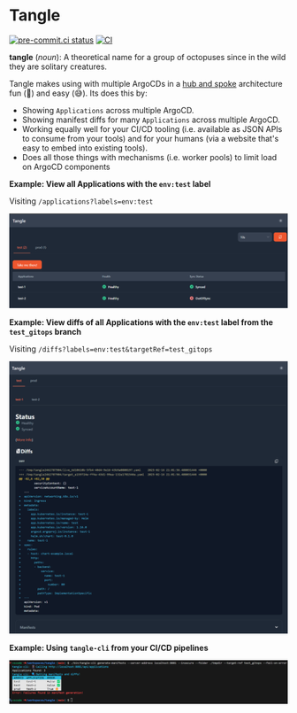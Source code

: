 # Tangle

[![pre-commit.ci status](https://results.pre-commit.ci/badge/github/ivanklee86/tangle/main.svg)](https://results.pre-commit.ci/latest/github/ivanklee86/tangle/main) [![CI](https://github.com/ivanklee86/tangle/actions/workflows/ci.yaml/badge.svg)](https://github.com/ivanklee86/tangle/actions/workflows/ci.yaml)

**tangle** (_noun_): A theoretical name for a group of octopuses since in the wild they are solitary creatures.

Tangle makes using with multiple ArgoCDs in a [hub and spoke](https://codefresh.io/learn/argo-cd/a-comprehensive-overview-of-argo-cd-architectures-2024/#post-24596-_1k4hvnsqwl60) architecture fun (🎉) and easy (😅).  Its does this by:

- Showing `Applications` across multiple ArgoCD.
- Showing manifest diffs for many `Applications` across multiple ArgoCD.
- Working equally well for your CI/CD tooling (i.e. available as JSON APIs to consume from your tools) and for your humans (via a website that's easy to embed into existing tools).
- Does all those things with mechanisms (i.e. worker pools) to limit load on ArgoCD components

**Example: View all Applications with the `env:test` label**

Visiting `/applications?labels=env:test`

![Applications](./docs/images/TangleApplications.png)

**Example: View diffs of all Applications with the `env:test` label from the `test_gitops` branch**

Visiting `/diffs?labels=env:test&targetRef=test_gitops`

![Diffss](./docs/images/TangleDiffs.png)

**Example: Using `tangle-cli` from your CI/CD pipelines**

![CLI](./docs/images/TangleCLI.png)

